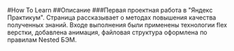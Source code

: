 #How To Learn
##Описание
###Первая проектная работа в "Яндекс Практикум". Страница рассказывает о методах повышения качества полученных знаний.
Входе выполнения были применены технологии flex верстки, добавлена анимация, файловая структура оформлена по правилам Nested БЭМ.
